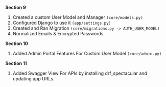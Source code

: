 **Section 9**

1.  Created a custom User Model and Manager `(core/models.py)`
2.  Configured Django to use it `(app/settings.py)`
3.  Created and Ran Migration `(core/migrations.py -> AUTH_USER_MODEL)`
4.  Normalized Emails & Encrypted Passwords

**Section 10**

1.  Added Admin Portal Features For Custom User Model `(core/admin.py)`

**Section 11**

1.  Added Swagger View For APIs by installing drf_spectacular and updating app URLs.
